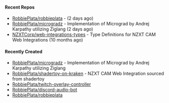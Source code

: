 #### Recent Repos

- [RobbiePlata/robbieplata](https://github.com/RobbiePlata/robbieplata) -  (2 days ago)
- [RobbiePlata/microgradz](https://github.com/RobbiePlata/microgradz) - Implementation of Micrograd by Andrej Karpathy utilizing Ziglang (2 days ago)
- [NZXTCorp/web-integrations-types](https://github.com/NZXTCorp/web-integrations-types) - Type Definitions for NZXT CAM Web Integrations (10 months ago)

#### Recently Created
- [RobbiePlata/microgradz](https://github.com/RobbiePlata/microgradz) - Implementation of Micrograd by Andrej Karpathy utilizing Ziglang
- [RobbiePlata/shadertoy-on-kraken](https://github.com/RobbiePlata/shadertoy-on-kraken) - NZXT CAM Web Integration sourced from shadertoy
- [RobbiePlata/twitch-overlay-controller](https://github.com/RobbiePlata/twitch-overlay-controller)
- [RobbiePlata/discord-audio-bot](https://github.com/RobbiePlata/discord-audio-bot)
- [RobbiePlata/robbieplata](https://github.com/RobbiePlata/robbieplata)
